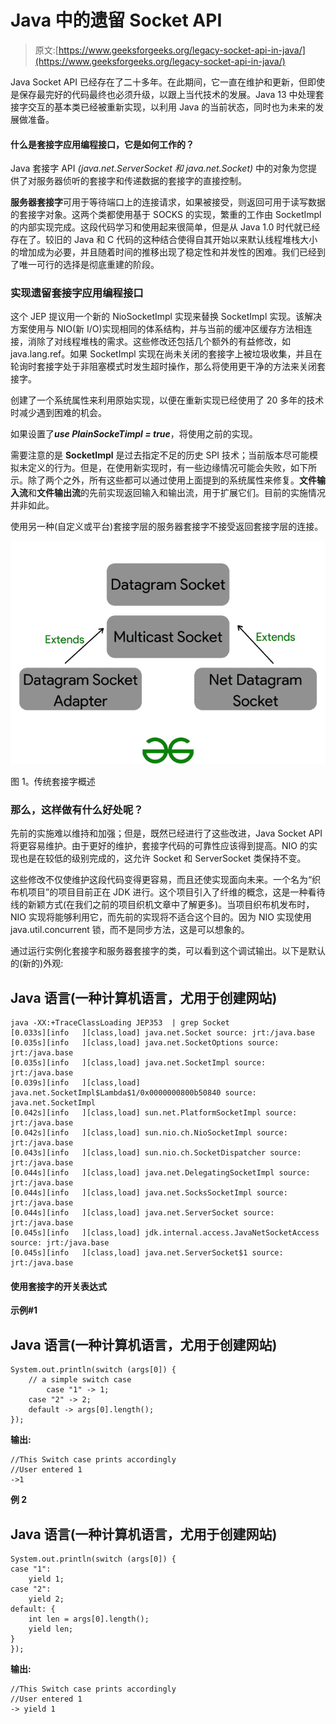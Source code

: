 # Java 中的遗留 Socket API

> 原文:[https://www.geeksforgeeks.org/legacy-socket-api-in-java/](https://www.geeksforgeeks.org/legacy-socket-api-in-java/)

Java Socket API 已经存在了二十多年。在此期间，它一直在维护和更新，但即使是保存最完好的代码最终也必须升级，以跟上当代技术的发展。Java 13 中处理套接字交互的基本类已经被重新实现，以利用 Java 的当前状态，同时也为未来的发展做准备。

#### 什么是套接字应用编程接口，它是如何工作的？

Java 套接字 API *(java.net.ServerSocket 和 java.net.Socket)* 中的对象为您提供了对服务器侦听的套接字和传递数据的套接字的直接控制。

**服务器套接字**可用于等待端口上的连接请求，如果被接受，则返回可用于读写数据的套接字对象。这两个类都使用基于 SOCKS 的实现，繁重的工作由 SocketImpl 的内部实现完成。这段代码学习和使用起来很简单，但是从 Java 1.0 时代就已经存在了。较旧的 Java 和 C 代码的这种结合使得自其开始以来默认线程堆栈大小的增加成为必要，并且随着时间的推移出现了稳定性和并发性的困难。我们已经到了唯一可行的选择是彻底重建的阶段。

### 实现遗留套接字应用编程接口

这个 JEP 提议用一个新的 NioSocketImpl 实现来替换 SocketImpl 实现。该解决方案使用与 NIO(新 I/O)实现相同的体系结构，并与当前的缓冲区缓存方法相连接，消除了对线程堆栈的需求。这些修改还包括几个额外的有益修改，如 java.lang.ref。如果 SocketImpl 实现在尚未关闭的套接字上被垃圾收集，并且在轮询时套接字处于非阻塞模式时发生超时操作，那么将使用更干净的方法来关闭套接字。

创建了一个系统属性来利用原始实现，以便在重新实现已经使用了 20 多年的技术时减少遇到困难的机会。

如果设置了***use PlainSockeTimpl = true***，将使用之前的实现。

需要注意的是 **SocketImpl** 是过去指定不足的历史 SPI 技术；当前版本尽可能模拟未定义的行为。但是，在使用新实现时，有一些边缘情况可能会失败，如下所示。除了两个之外，所有这些都可以通过使用上面提到的系统属性来修复。**文件输入流**和**文件输出流**的先前实现返回输入和输出流，用于扩展它们。目前的实施情况并非如此。

使用另一种(自定义或平台)套接字层的服务器套接字不接受返回套接字层的连接。

![](img/c6e0edc8801f0c3bb56f8fcd55aeb538.png)

图 1。传统套接字概述

### 那么，这样做有什么好处呢？

先前的实施难以维持和加强；但是，既然已经进行了这些改进，Java Socket API 将更容易维护。由于更好的维护，套接字代码的可靠性应该得到提高。NIO 的实现也是在较低的级别完成的，这允许 Socket 和 ServerSocket 类保持不变。

这些修改不仅使维护这段代码变得更容易，而且还使实现面向未来。一个名为“织布机项目”的项目目前正在 JDK 进行。这个项目引入了纤维的概念，这是一种看待线的新颖方式(在我们之前的项目织机文章中了解更多)。当项目织布机发布时，NIO 实现将能够利用它，而先前的实现将不适合这个目的。因为 NIO 实现使用 java.util.concurrent 锁，而不是同步方法，这是可以想象的。

通过运行实例化套接字和服务器套接字的类，可以看到这个调试输出。以下是默认的(新的)外观:

## Java 语言(一种计算机语言，尤用于创建网站)

```
java -XX:+TraceClassLoading JEP353  | grep Socket
[0.033s][info   ][class,load] java.net.Socket source: jrt:/java.base
[0.035s][info   ][class,load] java.net.SocketOptions source: jrt:/java.base
[0.035s][info   ][class,load] java.net.SocketImpl source: jrt:/java.base
[0.039s][info   ][class,load] java.net.SocketImpl$Lambda$1/0x0000000800b50840 source: java.net.SocketImpl
[0.042s][info   ][class,load] sun.net.PlatformSocketImpl source: jrt:/java.base
[0.042s][info   ][class,load] sun.nio.ch.NioSocketImpl source: jrt:/java.base
[0.043s][info   ][class,load] sun.nio.ch.SocketDispatcher source: jrt:/java.base
[0.044s][info   ][class,load] java.net.DelegatingSocketImpl source: jrt:/java.base
[0.044s][info   ][class,load] java.net.SocksSocketImpl source: jrt:/java.base
[0.044s][info   ][class,load] java.net.ServerSocket source: jrt:/java.base
[0.045s][info   ][class,load] jdk.internal.access.JavaNetSocketAccess source: jrt:/java.base
[0.045s][info   ][class,load] java.net.ServerSocket$1 source: jrt:/java.base
```

#### 使用套接字的开关表达式

**示例#1**

## Java 语言(一种计算机语言，尤用于创建网站)

```
System.out.println(switch (args[0]) {
    // a simple switch case
        case "1" -> 1;
    case "2" -> 2;
    default -> args[0].length();
});
```

**输出:**

```
//This Switch case prints accordingly
//User entered 1
->1
```

**例 2**

## Java 语言(一种计算机语言，尤用于创建网站)

```
System.out.println(switch (args[0]) {
case "1":
    yield 1;
case "2":
    yield 2;
default: {
    int len = args[0].length();
    yield len;
}
});
```

**输出:**

```
//This Switch case prints accordingly
//User entered 1
-> yield 1
```